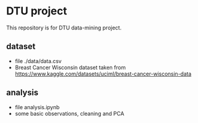 # DTU project
This repository is for DTU data-mining project.

## dataset
- file ./data/data.csv
- Breast Cancer Wisconsin dataset taken from https://www.kaggle.com/datasets/uciml/breast-cancer-wisconsin-data

## analysis
- file analysis.ipynb
- some basic observations, cleaning and PCA
